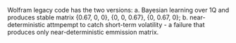 Wolfram legacy code has the two versions:
a. Bayesian learning over 1Q and produces stable matrix {0.67, 0, 0}, {0, 0, 0.67}, {0, 0.67, 0};
b. near-deterministic attmpempt to catch short-term volatility - a failure that produces only near-deterministic emmission matrix. 
